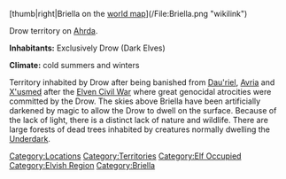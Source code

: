 [thumb|right|Briella on the [world
map](:File:World_Map_Handout.jpg "wikilink")](/File:Briella.png "wikilink")

Drow territory on [Ahrda](/Ahrda "wikilink").

**Inhabitants:** Exclusively Drow (Dark Elves)

**Climate:** cold summers and winters

Territory inhabited by Drow after being banished from
[Dau'riel](/Dau'riel "wikilink"), [Avria](/Avria "wikilink") and
[X'usmed](/X'usmed "wikilink") after the [Elven Civil
War](/Elven_Civil_War "wikilink") where great genocidal atrocities were
committed by the Drow. The skies above Briella have been artificially
darkened by magic to allow the Drow to dwell on the surface. Because of
the lack of light, there is a distinct lack of nature and wildlife.
There are large forests of dead trees inhabited by creatures normally
dwelling the [Underdark](/Underdark "wikilink").

[Category:Locations](/Category:Locations "wikilink")
[Category:Territories](/Category:Territories "wikilink") [Category:Elf
Occupied](/Category:Elf_Occupied "wikilink") [Category:Elvish
Region](/Category:Elvish_Region "wikilink")
[Category:Briella](/Category:Briella "wikilink")